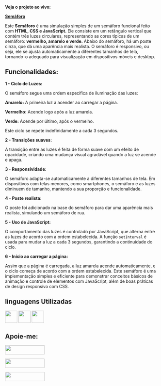 **Veja o projeto ao vivo:**

**[Semáforo](https://ninja1375.github.io/Semaforo/)**


Este **Semáforo** é uma simulação simples de um semáforo funcional feito com **HTML, CSS e JavaScript.** Ele consiste em um retângulo vertical que contém três luzes circulares, representando as cores típicas de um semáforo: **vermelho, amarelo e verde.** Abaixo do semáforo, há um poste cinza, que dá uma aparência mais realista. O semáforo é responsivo, ou seja, ele se ajusta automaticamente a diferentes tamanhos de tela, tornando-o adequado para visualização em dispositivos móveis e desktop.

## Funcionalidades: ##

**1 - Ciclo de Luzes:**

O semáforo segue uma ordem específica de iluminação das luzes:

**Amarelo:** A primeira luz a acender ao carregar a página.

**Vermelho:** Acende logo após a luz amarela.

**Verde:** Acende por último, após o vermelho.

Este ciclo se repete indefinidamente a cada 3 segundos.

**2 - Transições suaves:**

A transição entre as luzes é feita de forma suave com um efeito de opacidade, criando uma mudança visual agradável quando a luz se acende e apaga.

**3 - Responsividade:**

O semáforo adapta-se automaticamente a diferentes tamanhos de tela. Em dispositivos com telas menores, como smartphones, o semáforo e as luzes diminuem de tamanho, mantendo a sua proporção e funcionalidade.

**4 - Poste realista:**

O poste foi adicionado na base do semáforo para dar uma aparência mais realista, simulando um semáforo de rua.

**5 - Uso de JavaScript:**

O comportamento das luzes é controlado por JavaScript, que alterna entre as luzes de acordo com a ordem estabelecida. A função ```setInterval``` é usada para mudar a luz a cada 3 segundos, garantindo a continuidade do ciclo.

**6 - Início ao carregar a página:**

Assim que a página é carregada, a luz amarela acende automaticamente, e o ciclo começa de acordo com a ordem estabelecida.
Este semáforo é uma implementação simples e eficiente para demonstrar conceitos básicos de animação e controle de elementos com JavaScript, além de boas práticas de design responsivo com CSS.

## linguagens Utilizadas ##

<a href="https://programartudo.blogspot.com/2024/11/html-tudo-o-que-precisa-para-comecar.html" target="_blank"><img loading="lazy" src="https://cdn.jsdelivr.net/gh/devicons/devicon/icons/html5/html5-original.svg" width="40" height="40"/></a> <a href="https://programartudo.blogspot.com/2024/11/css-como-dar-estilo-ao-teu-website.html" target="_blank"><img loading="lazy" src="https://cdn.jsdelivr.net/gh/devicons/devicon/icons/css3/css3-original.svg" width="40" height="40"/></a> <a href="https://programartudo.blogspot.com/2024/11/javascript-linguagem-dinamica-da-web.html" target="_blank"><img loading="lazy" src="https://cdn.jsdelivr.net/gh/devicons/devicon/icons/javascript/javascript-original.svg" width="40" height="40"/></a>

## Apoie-me:

<a href="https://buymeacoffee.com/antonio13" target="_blank"><img loading="lazy" src="https://img.buymeacoffee.com/button-api/?text=Buy%20me%20a%20coffee&emoji=&slug=seu_nome_de_usuario&button_colour=FFDD00&font_colour=000000&font_family=Cookie&outline_colour=000000&coffee_colour=ffffff" width="130" height="30"></a>

<a href="https://www.paypal.com/donate/?hosted_button_id=DN574F28FYUNG" target="_blank"><img loading="lazy" src="https://upload.wikimedia.org/wikipedia/commons/b/b5/PayPal.svg" width="130" height="30"></a>

<a href="https://github.com/sponsors/Ninja1375" target="_blank"><img loading="lazy" src="https://img.shields.io/badge/-Sponsor-ea4aaa?style=for-the-badge&logo=github&logoColor=white" width="130" height="30"></a>
